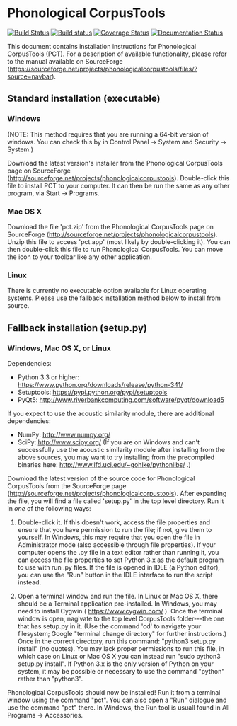 Phonological CorpusTools
========================

[![Build Status](https://travis-ci.org/PhonologicalCorpusTools/CorpusTools.svg?branch=master)](https://travis-ci.org/PhonologicalCorpusTools/CorpusTools)
[![Build status](https://ci.appveyor.com/api/projects/status/mru5m19d1ah0905b?svg=true)](https://ci.appveyor.com/project/mmcauliffe/corpustools)
[![Coverage Status](https://coveralls.io/repos/PhonologicalCorpusTools/CorpusTools/badge.svg?branch=develop)](https://coveralls.io/r/PhonologicalCorpusTools/CorpusTools?branch=develop)
[![Documentation Status](https://readthedocs.org/projects/corpustools/badge/?version=latest)](https://readthedocs.org/projects/corpustools/?badge=latest)

This document contains installation instructions for Phonological CorpusTools (PCT). For a description of available functionality, please refer to the manual available on SourceForge (https://sourceforge.net/projects/phonologicalcorpustools/files/?source=navbar).


## Standard installation (executable)

### Windows

(NOTE: This method requires that you are running a 64-bit version of windows. You can check this by in Control Panel -> System and Security -> System.)

Download the latest version's installer from the Phonological CorpusTools page on SourceForge (http://sourceforge.net/projects/phonologicalcorpustools). Double-click this file to install PCT to your computer. It can then be run the same as any other program, via Start -> Programs.

### Mac OS X

Download the file 'pct.zip' from the Phonological CorpusTools page on SourceForge (http://sourceforge.net/projects/phonologicalcorpustools). Unzip this file to access 'pct.app' (most likely by double-clicking it). You can then double-click this file to run Phonological CorpusTools. You can move the icon to your toolbar like any other application.

### Linux

There is currently no executable option available for Linux operating systems. Please use the fallback installation method below to install from source.


## Fallback installation (setup.py)

### Windows, Mac OS X, or Linux

Dependencies:
- Python 3.3 or higher: https://www.python.org/downloads/release/python-341/
- Setuptools: https://pypi.python.org/pypi/setuptools
- PyQt5: http://www.riverbankcomputing.com/software/pyqt/download5

If you expect to use the acoustic similarity module, there are additional dependencies:
- NumPy: http://www.numpy.org/
- SciPy: http://www.scipy.org/
(If you are on Windows and can't successfully use the acoustic similarity module after installing from the above sources, you may want to try installing from the precompiled binaries here: http://www.lfd.uci.edu/~gohlke/pythonlibs/ .)

Download the latest version of the source code for Phonological CorpusTools from the SourceForge page (http://sourceforge.net/projects/phonologicalcorpustools). After expanding the file, you will find a file called 'setup.py' in the top level directory. Run it in *one* of the following ways:

1. Double-click it. If this doesn't work, access the file properties and ensure that you have permission to run the file; if not, give them to yourself. In Windows, this may require that you open the file in Administrator mode (also accessible through file properties). If your computer opens the .py file in a text editor rather than running it, you can access the file properties to set Python 3.x as the default program to use with run .py files. If the file is opened in IDLE (a Python editor), you can use the "Run" button in the IDLE interface to run the script instead.

2. Open a terminal window and run the file. In Linux or Mac OS X, there should be a Terminal application pre-installed. In Windows, you may need to install Cygwin ( https://www.cygwin.com/ ). Once the terminal window is open, nagivate to the top level CorpusTools folder---the one that has setup.py in it. (Use the command 'cd' to navigate your filesystem; Google "terminal change directory" for further instructions.) Once in the correct directory, run this command: "python3 setup.py install" (no quotes). You may lack proper permissions to run this file, in which case on Linux or Mac OS X you can instead run "sudo python3 setup.py install". If Python 3.x is the only version of Python on your system, it may be possible or necessary to use the command "python" rather than "python3".

Phonological CorpusTools should now be installed! Run it from a terminal window using the command "pct". You can also open a "Run" dialogue and use the command "pct" there. In Windows, the Run tool is usuall found in All Programs -> Accessories.
